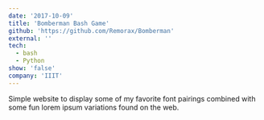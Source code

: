 ```yaml
---
date: '2017-10-09'
title: 'Bomberman Bash Game'
github: 'https://github.com/Remorax/Bomberman'
external: ''
tech:
  - bash
  - Python
show: 'false'
company: 'IIIT'
---
```


Simple website to display some of my favorite font pairings combined with some fun lorem ipsum variations found on the web.
